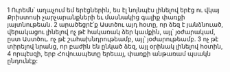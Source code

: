 1 Ուրեմն՝ աղաչում եմ երէցներին, ես էլ նոյնպէս լինելով երէց ու վկայ Քրիստոսի չարչարանքների եւ մասնակից գալիք փառքի յայտնութեան. 2 արածեցրէ՛ք Աստծու այդ հօտը, որ ձեզ է յանձնուած, վերակացու լինելով ոչ թէ հակառակ ձեր կամքին, այլ՝ յօժարակամ, ըստ Աստծու. ոչ թէ շահախնդրութեամբ, այլ՝ յօժարութեամբ. 3 ոչ թէ տիրելով նրանց, որ բաժին են ընկած ձեզ, այլ օրինակ լինելով հօտին, 4 որպէսզի, երբ Հովուապետը երեւայ, փառքի անթառամ պսակն ընդունէք:
